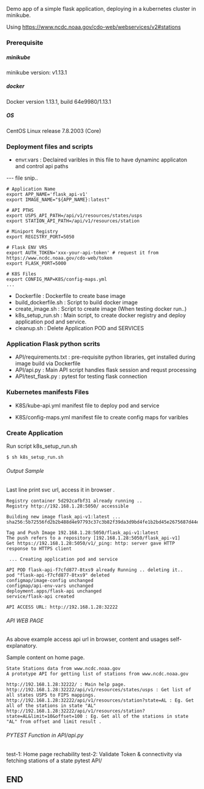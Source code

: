Demo app of a simple flask application, deploying in a kubernetes cluster in minikube.

Using https://www.ncdc.noaa.gov/cdo-web/webservices/v2#stations 

### Prerequisite
##### minikube 
minikube version: v1.13.1
##### docker 
Docker version 1.13.1, build 64e9980/1.13.1
##### OS
CentOS Linux release 7.8.2003 (Core)

### Deployment files and scripts
* envr.vars           : Declaired varibles in  this file to have dynaminc applicaton and control api paths 

--- file snip..
```
# Application Name
export APP_NAME='flask_api-v1'
export IMAGE_NAME="${APP_NAME}:latest"

# API PTHS
export USPS_API_PATH=/api/v1/resources/states/usps
export STATION_API_PATH=/api/v1/resources/station

# Miniport Registry
export REGISTRY_PORT=5050

# Flask ENV VRS
export AUTH_TOKEN='xxx-your-api-token' # request it from https://www.ncdc.noaa.gov/cdo-web/token
export FLASK_PORT=5000

# K8S Files
export CONFIG_MAP=K8S/config-maps.yml
...
```
* Dockerfile          : Dockerfile to create base image 
* build_dockerfile.sh : Script to build docker image
* create_image.sh     : Script to create image (When testing docker run..)
* k8s_setup_run.sh    : Main script, to create docker registry and deploy application pod and service.
* cleanup.sh          : Delete Application POD and SERVICES

### Application Flask python scrits
* API/requirements.txt : pre-requisite python libraries, get installed during image build via Dockerfile
* API/api.py           : Main API script handles flask session and requst processing 
* API/test_flask.py    : pytest for testing flask connection 

### Kubernetes manifests Files 
* K8S/kube-api.yml
manifest file to deploy pod and service 

* K8S/config-maps.yml
manifest file to create config maps for varibles

### Create Application 
Run script k8s_setup_run.sh

```sh
$ sh k8s_setup_run.sh
```

###### Output Sample 
Last line print svc url, access it in browser .

```
Registry container 5d292cafbf31 already running ..
Registry http://192.168.1.28:5050/ accessible

Building new image flask_api-v1:latest ...
sha256:5b72556fd2b2b488d4e97793c37c3b82f39da3d9bd4fe1b2bd45e2675687d44e

Tag and Push Image 192.168.1.28:5050/flask_api-v1:latest
The push refers to a repository [192.168.1.28:5050/flask_api-v1]
Get https://192.168.1.28:5050/v1/_ping: http: server gave HTTP response to HTTPS client

 ... Creating application pod and service

API POD flask-api-f7cfd877-8txs9 already Running .. deleting it..
pod "flask-api-f7cfd877-8txs9" deleted
configmap/image-config unchanged
configmap/api-env-vars unchanged
deployment.apps/flask-api unchanged
service/flask-api created

API ACCESS URL: http://192.168.1.28:32222
```

###### API WEB PAGE 
As above example access api url in browser, content and usages self-explanatory. 

Sample content on home page.
```
State Stations data from www.ncdc.noaa.gov
A prototype API for getting list of stations from www.ncdc.noaa.gov

http://192.168.1.28:32222/ : Main help page.
http://192.168.1.28:32222/api/v1/resources/states/usps : Get list of all states USPS to FIPS mappings.
http://192.168.1.28:32222/api/v1/resources/station?state=AL : Eg. Get all of the stations in state "AL"
http://192.168.1.28:32222/api/v1/resources/station?state=AL&limit=10&offset=100 : Eg. Get all of the stations in state "AL" from offset and limit result .
```

###### PYTEST Function in API/api.py
test-1: Home page rechability
test-2: Validate Token & connectivity via fetching stations of a state 
pytest API/ 

## END
